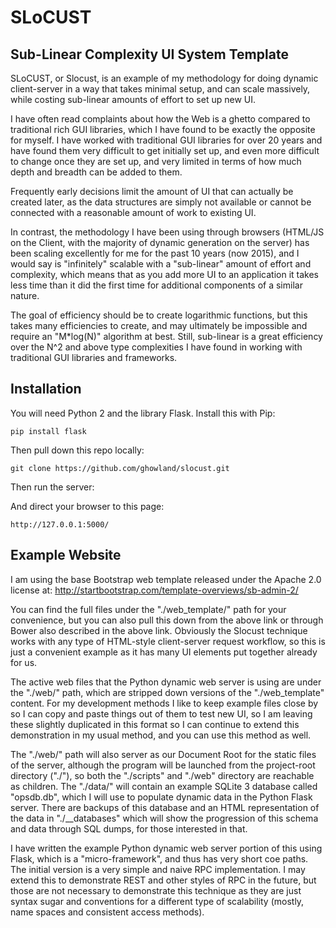 # SLoCUST

## Sub-Linear Complexity UI System Template

SLoCUST, or Slocust, is an example of my methodology for doing dynamic client-server in a way that takes minimal setup, and can scale massively, while costing sub-linear amounts of effort to set up new UI.

I have often read complaints about how the Web is a ghetto compared to traditional rich GUI libraries, which I have found to be exactly the opposite for myself.  I have worked with traditional GUI libraries for over 20 years and have found them very difficult to get initially set up, and even more difficult to change once they are set up, and very limited in terms of how much depth and breadth can be added to them.  

Frequently early decisions limit the amount of UI that can actually be created later, as the data structures are simply not available or cannot be connected with a reasonable amount of work to existing UI.

In contrast, the methodology I have been using through browsers (HTML/JS on the Client, with the majority of dynamic generation on the server) has been scaling excellently for me for the past 10 years (now 2015), and I would say is "infinitely" scalable with a "sub-linear" amount of effort and complexity, which means that as you add more UI to an application it takes less time than it did the first time for additional components of a similar nature.

The goal of efficiency should be to create logarithmic functions, but this takes many efficiencies to create, and may ultimately be impossible and require an "M*log(N)" algorithm at best.  Still, sub-linear is a great efficiency over the N^2 and above type complexities I have found in working with traditional GUI libraries and frameworks.

## Installation

You will need Python 2 and the library Flask.  Install this with Pip:

```
pip install flask
```

Then pull down this repo locally:

```
git clone https://github.com/ghowland/slocust.git
```

Then run the server:

And direct your browser to this page:

```
http://127.0.0.1:5000/
```

## Example Website

I am using the base Bootstrap web template released under the Apache 2.0 license at: http://startbootstrap.com/template-overviews/sb-admin-2/

You can find the full files under the "./web_template/" path for your convenience, but you can also pull this down from the above link or through Bower also described in the above link.  Obviously the Slocust technique works with any type of HTML-style client-server request workflow, so this is just a convenient example as it has many UI elements put together already for us.

The active web files that the Python dynamic web server is using are under the "./web/" path, which are stripped down versions of the "./web_template" content.  For my development methods I like to keep example files close by so I can copy and paste things out of them to test new UI, so I am leaving these slightly duplicated in this format so I can continue to extend this demonstration in my usual method, and you can use this method as well.

The "./web/" path will also server as our Document Root for the static files of the server, although the program will be launched from the project-root directory ("./"), so both the "./scripts" and "./web" directory are reachable as children.  The "./data/" will contain an example SQLite 3 database called "opsdb.db", which I will use to populate dynamic data in the Python Flask server.  There are backups of this database and an HTML representation of the data in "./__databases" which will show the progression of this schema and data through SQL dumps, for those interested in that.

I have written the example Python dynamic web server portion of this using Flask, which is a "micro-framework", and thus has very short coe paths.  The initial version is a very simple and naive RPC implementation.  I may extend this to demonstrate REST and other styles of RPC in the future, but those are not necessary to demonstrate this technique as they are just syntax sugar and conventions for a different type of scalability (mostly, name spaces and consistent access methods).
